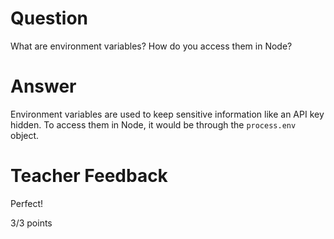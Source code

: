 # Question

What are environment variables? How do you access them in Node?

# Answer
Environment variables are used to keep sensitive information like an API key hidden. To access them in Node, it would be through the `process.env` object. 

# Teacher Feedback

Perfect!

3/3 points